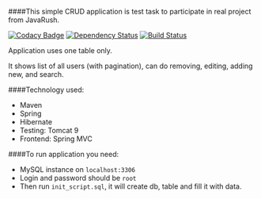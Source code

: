 ####This simple CRUD application is test task to participate in real project from JavaRush.

[![Codacy Badge](https://api.codacy.com/project/badge/Grade/304687845f0e4946ab63a2ce17d93b98)](https://www.codacy.com/app/pavlo-plynko/MyCRUD?utm_source=github.com&amp;utm_medium=referral&amp;utm_content=shcho-isle/MyCRUD&amp;utm_campaign=Badge_Grade)
[![Dependency Status](https://dependencyci.com/github/shcho-isle/MyCRUD/badge)](https://dependencyci.com/github/shcho-isle/MyCRUD)
[![Build Status](https://travis-ci.org/shcho-isle/MyCRUD.svg?branch=master)](https://travis-ci.org/shcho-isle/MyCRUD)

Application uses one table only.

It shows list of all users (with pagination), can do removing, editing, adding new, and search. 

####Technology used:
- Maven
- Spring
- Hibernate
- Testing: Tomcat 9
- Frontend: Spring MVC

####To run application you need:
- MySQL instance on `localhost:3306`
- Login and password should be `root`
- Then run `init_script.sql`, it will create db, table and fill it with data. 


